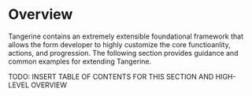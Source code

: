 # Overview

Tangerine contains an extremely extensible foundational framework that allows the form developer to highly customize the core functioanlity, actions, and progression. The following section provides guidance and common examples for extending Tangerine.

TODO: INSERT TABLE OF CONTENTS FOR THIS SECTION AND HIGH-LEVEL OVERVIEW

